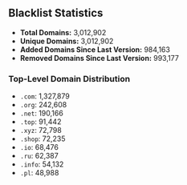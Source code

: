 ## Blacklist Statistics

- **Total Domains:** 3,012,902
- **Unique Domains:** 3,012,902
- **Added Domains Since Last Version:** 984,163
- **Removed Domains Since Last Version:** 993,177

### Top-Level Domain Distribution

-  `.com`: 1,327,879
-  `.org`: 242,608
-  `.net`: 190,166
-  `.top`: 91,442
-  `.xyz`: 72,798
-  `.shop`: 72,235
-  `.io`: 68,476
-  `.ru`: 62,387
-  `.info`: 54,132
-  `.pl`: 48,988
